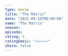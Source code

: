 ```yaml
--- 
type: movie 
title: "The Matrix" 
date: "2021-09-19T00:00:00" 
name: "The Matrix" 
season: 
episode: 
rating: 5 
ratingEmoji: "⭐️⭐️⭐️⭐️⭐️" 
share: false 
---
```

